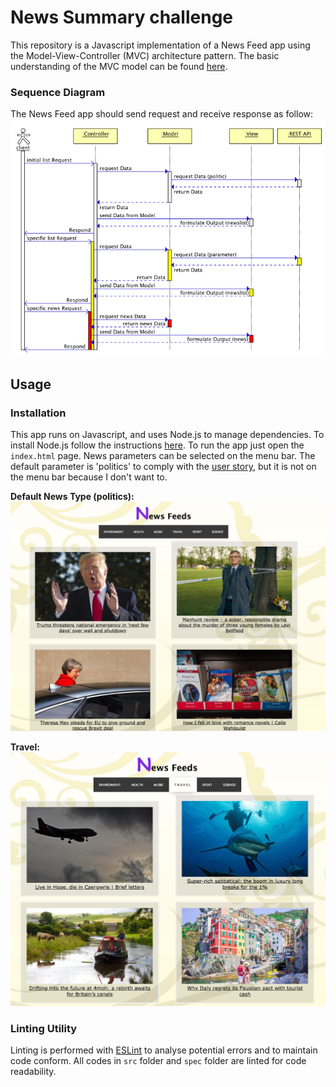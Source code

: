 # News Summary challenge 

This repository is a Javascript implementation of a News Feed app using the Model-View-Controller (MVC) architecture pattern. The basic understanding of the MVC model can be found [here](https://developer.mozilla.org/en-US/docs/Web/Apps/Fundamentals/Modern_web_app_architecture/MVC_architecture).

### Sequence Diagram
The News Feed app should send request and receive response as follow:
 ![SD](images/NewsSD.png)

## Usage

### Installation  

This app runs on Javascript, and uses Node.js to manage dependencies. To install Node.js follow the instructions [here](https://nodejs.org/en/). To run the app just open the `index.html` page. News parameters can be selected on the menu bar. The default parameter is 'politics' to comply with the [user story](https://github.com/EllyChanx/news-summary-challenge/blob/master/INSTRUCTION.md), but it is not on the menu bar because I don't want to.

**Default News Type (politics):**
![App interface1](images/default_param.png)

**Travel:**
![App interface1](images/travel_param.png)

### Linting Utility

Linting is performed with [ESLint](https://eslint.org/) to analyse potential errors and to maintain code conform. All codes in `src` folder and `spec` folder are linted for code readability. 